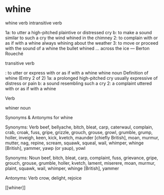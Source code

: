 # whine

whine verb
intransitive verb

1a: to utter a high-pitched plaintive or distressed cry
b: to make a sound similar to such a cry
the wind whined in the chimney
2: to complain with or as if with a whine
always whining about the weather
3: to move or proceed with the sound of a whine
the bullet whined … across the ice
— Berton Roueché


transitive verb

: to utter or express with or as if with a whine
whine noun
Definition of whine (Entry 2 of 2)
1a: a prolonged high-pitched cry usually expressive of distress or pain
b: a sound resembling such a cry
2: a complaint uttered with or as if with a whine



Verb

whiner noun

Synonyms & Antonyms for whine

Synonyms: Verb
beef, bellyache, bitch, bleat, carp, caterwaul, complain, crab, croak, fuss, gripe, grizzle, grouch, grouse, growl, grumble, grump, holler, inveigh, keen, kick, kvetch, maunder [chiefly British], moan, murmur, mutter, nag, repine, scream, squawk, squeal, wail, whimper, whinge [British], yammer, yawp (or yaup), yowl

Synonyms: Noun
beef, bitch, bleat, carp, complaint, fuss, grievance, gripe, grouch, grouse, grumble, holler, kvetch, lament, miserere, moan, murmur, plaint, squawk, wail, whimper, whinge [British], yammer

Antonyms: Verb
crow, delight, rejoice

[[whiner]]